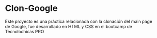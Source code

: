 # Clon-Google
Este proyecto es una práctica relacionada con la clonación del main page de Google, fue desarrollado en HTML y CSS en el bootcamp de Tecnolochicas PRO
